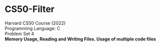 # CS50-Filter
Harvard CS50 Course (2022) <br/>
Programming Language: C <br/>
Problem Set 4  <br/>
<b>Memory Usage, Reading and Writing Files. Usage of multiple code files</b>
